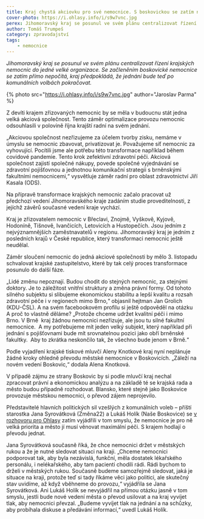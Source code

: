 ```yaml
---
title: Kraj chystá akciovku pro své nemocnice. S boskovickou se zatím nepočítá
cover-photo: https://i.ohlasy.info/i/s9w7vnc.jpg
perex: Jihomoravský kraj se posunul ve svém plánu centralizovat řízení krajských nemocnic do jedné velké organizace. O tom, zda její součástí bude i ta boskovická, se bude dál jednat.
author: Tomáš Trumpeš
category: zpravodajství
tags:
    - nemocnice
---
```


*Jihomoravský kraj se posunul ve svém plánu centralizovat řízení krajských nemocnic do jedné velké organizace. Se začleněním boskovické nemocnice se zatím přímo nepočítá, kraj předpokládá, že jednání bude teď po komunálních volbách pokračovat.*

{% photo src="https://i.ohlasy.info/i/s9w7vnc.jpg" author="Jaroslav Parma" %}

Z devíti krajem zřizovaných nemocnic by se měla v budoucnu stát jedna velká akciová společnost. Tento záměr optimalizace provozu nemocnic odsouhlasili v polovině října krajští radní na svém jednání.

„Akciovou společnost nezřizujeme za účelem tvorby zisku, nemáme v úmyslu se nemocnic zbavovat, privatizovat je. Považujeme síť nemocnic za vyhovující. Pocítili jsme ale potřebu této transformace například během covidové pandemie. Tento krok zefektivní zdravotní péči. Akciová společnost zajistí společné nákupy, povede společné vyjednávání se zdravotní pojišťovnou a jednotnou komunikační strategii s brněnskými fakultními nemocnicemi,“ vysvětluje záměr radní pro oblast zdravotnictví Jiří Kasala (ODS).

Na přípravě transformace krajských nemocnic začalo pracovat už předchozí vedení Jihomoravského kraje zadáním studie proveditelnosti, z jejíchž závěrů současné vedení kraje vychází. 

Kraj je zřizovatelem nemocnic v Břeclavi, Znojmě, Vyškově, Kyjově, Hodoníně, Tišnově, Ivančicích, Letovicích a Hustopečích. Jsou jedním z nejvýznamnějších zaměstnavatelů v regionu. Jihomoravský kraj je jedním z posledních krajů v České republice, který transformaci nemocnic ještě neudělal.

Záměr sloučení nemocnic do jedná akciové společnosti by mělo 3. listopadu schvalovat krajské zastupitelstvo, které by tak celý proces transformace posunulo do další fáze.

„Lidé změnu nepoznají. Budou chodit do stejných nemocnic, za stejnými doktory. Je to záležitost vnitřní struktury a změna právní formy. Od tohoto silného subjektu si slibujeme ekonomickou stabilitu a lepší kvalitu a rozsah zdravotní péče i v regionech mimo Brno,“ objasnil hejtman Jan Grolich (KDU-ČSL). A na svém facebookovém profilu si ještě odpověděl na otázku A proč to vlastně děláme? „Protože chceme udržet kvalitní péči i mimo Brno. V Brně  kraj žádnou nemocnici nezřizuje, ale jsou tu silné fakultní nemocnice.  A my potřebujeme mít jeden velký subjekt, který například při jednání s pojišťovnami bude mít srovnatelnou pozici jako obří brněnské fakultky.  Aby to zkrátka neskončilo tak, že všechno bude jenom v Brně.“

Podle vyjadření krajské tiskové mluvčí Aleny Knotkové kraj nyní neplánuje žádné kroky ohledně převodu městské nemocnice v Boskovicích. „Záleží na novém vedení Boskovic,“ dodala Alena Knotková.

V případě zájmu ze strany Boskovic by si podle mluvčí kraj nechal zpracovat právní a ekonomickou analýzu a na základě té se krajská rada a město budou případně rozhodovat. Blansko, které stejně jako Boskovice provozuje městskou nemocnici, o převod zájem neprojevilo.

Představitelé hlavních politických sil vzešlých z komunálních voleb – příští starostka Jana Syrovátková (Změna22) a Lukáš Holík (Naše Boskovice) se [v rozhovoru pro Ohlasy](https://ohlasy.info/clanky/2022/10/rozhovor-syrovatkova-holik.html) zatím vyjádřili v tom smyslu, že nemocnice je pro ně velká priorita a město jí musí věnovat maximální péči. S krajem hodlají o převodu jednat.

Jana Syrovátková současně říká, že chce nemocnici držet v městských rukou a že je nutné sledovat situaci na kraji. „Chceme nemocnici podporovat tak, aby byla nezávislá, funkční, měla dostatek lékařského personálu, i nelékařského, aby tam pacienti chodili rádi. Rádi bychom to drželi v městských rukou. Současně budeme samozřejmě sledovat, jaká je situace na kraji, protože teď si tady říkáme věci jako politici, ale skutečný stav uvidíme, až když vběhneme do provozu,“ vyjádřila se Jana Syrovátková. Ani Lukáš Holík se nevyjádřil na přímou otázku jasně v tom smyslu, jestli bude nové vedení města o převod usilovat a na kraj vyvíjet tlak, aby nemocnici převzal. „Budeme vyvíjet tlak na jednání a na schůzky, aby probíhala diskuse a předávání informací,“ uvedl Lukáš Holík.